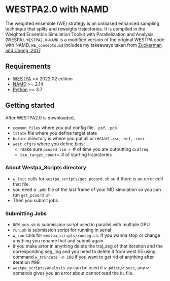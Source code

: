 # WESTPA2.0 with NAMD

The weighted ensemble (WE) strategy is an unbiased enhanced sampling technique that splits and reweighs trajectories. It is compiled in the Weighted Ensemble Simulation Toolkit with Parallelization and Analysis (WESPA). `WESTPA2.0-NAMD` is a modified version of the original WESTPA code with NAMD. `WE_concepts.md` includes my takeaways taken from [Zuckerman and Chong, 2017](https://www.annualreviews.org/doi/abs/10.1146/annurev-biophys-070816-033834).

## Requirements
- [WESTPA](https://github.com/westpa/westpa) >= 2022.02 edition 
- [NAMD](http://www.ks.uiuc.edu/Research/namd/) >= 2.14
- [Python](http://www.python.org/) >= 3.7

## Getting started

After WESTPA2.0 is downloaded, 
- `common_files` where you put config file, `.psf`, `.pdb`
- `tstate` file where you define target state
- `bstate` directory is where you put all ur restart `.xsc`, `.vel`, `.coor`
- `west.cfg` is where you define bins; 
	- make sure `pcoord lim = `# of time you are outputting `dcdfreq`
	- `bin_target_count= `# of starting trajectories

### About Westpa_Scripts directory
- `w_init` calls for `westpa_scripts/get_pcoord.sh` so if there is an error edit that file.
- you need a `.pdb` file of the last frame of your MD simulation so you can run `get_pcoord.sh`
- Then you submit jobs	

### Submitting Jobs
- `NEW_sub.sh` is submission script used in parallel with multiple GPU
- `run.sh` is submission script for running in serial
- `w_run` calls for `westpa_scripts/runseg.sh`. If you wanna stop or change anything you rename that and submit again. 
- if you make error in anything delete the traj_seg of that iteration and the corresponding seg_log and you need to delete it from west.h5 using command `w_truncate -n 100` if you want to get rid of anything after iteration #99.
- `westpa_scripts/analysis.py` can be used if `w_pdist`,`w_succ`, any `w_` comands gives you an error about cannot read the `h5` file.
